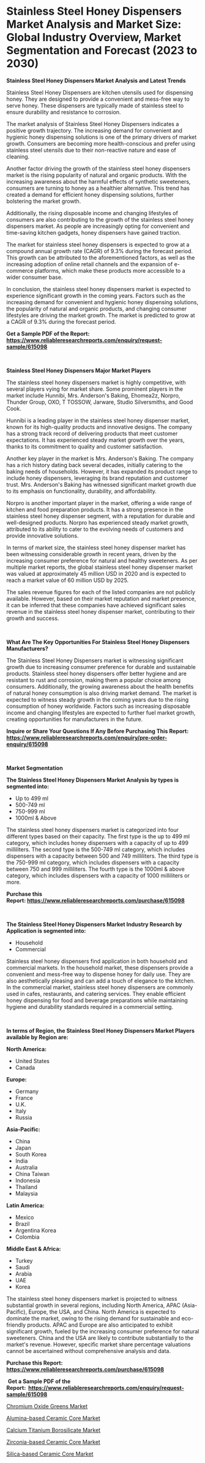 <p><h1>Stainless Steel Honey Dispensers Market Analysis and Market Size: Global Industry Overview, Market Segmentation and Forecast (2023 to 2030)</h1></p><p><strong>Stainless Steel Honey Dispensers Market Analysis and Latest Trends</strong></p>
<p><p>Stainless Steel Honey Dispensers are kitchen utensils used for dispensing honey. They are designed to provide a convenient and mess-free way to serve honey. These dispensers are typically made of stainless steel to ensure durability and resistance to corrosion.</p><p>The market analysis of Stainless Steel Honey Dispensers indicates a positive growth trajectory. The increasing demand for convenient and hygienic honey dispensing solutions is one of the primary drivers of market growth. Consumers are becoming more health-conscious and prefer using stainless steel utensils due to their non-reactive nature and ease of cleaning.</p><p>Another factor driving the growth of the stainless steel honey dispensers market is the rising popularity of natural and organic products. With the increasing awareness about the harmful effects of synthetic sweeteners, consumers are turning to honey as a healthier alternative. This trend has created a demand for efficient honey dispensing solutions, further bolstering the market growth.</p><p>Additionally, the rising disposable income and changing lifestyles of consumers are also contributing to the growth of the stainless steel honey dispensers market. As people are increasingly opting for convenient and time-saving kitchen gadgets, honey dispensers have gained traction.</p><p>The market for stainless steel honey dispensers is expected to grow at a compound annual growth rate (CAGR) of 9.3% during the forecast period. This growth can be attributed to the aforementioned factors, as well as the increasing adoption of online retail channels and the expansion of e-commerce platforms, which make these products more accessible to a wider consumer base.</p><p>In conclusion, the stainless steel honey dispensers market is expected to experience significant growth in the coming years. Factors such as the increasing demand for convenient and hygienic honey dispensing solutions, the popularity of natural and organic products, and changing consumer lifestyles are driving the market growth. The market is predicted to grow at a CAGR of 9.3% during the forecast period.</p></p>
<p><strong>Get a Sample PDF of the Report:&nbsp; <a href="https://www.reliableresearchreports.com/enquiry/request-sample/615098">https://www.reliableresearchreports.com/enquiry/request-sample/615098</a></strong></p>
<p>&nbsp;</p>
<p><strong>Stainless Steel Honey Dispensers Major Market Players</strong></p>
<p><p>The stainless steel honey dispensers market is highly competitive, with several players vying for market share. Some prominent players in the market include Hunnibi, Mrs. Anderson's Baking, Ehomea2z, Norpro, Thunder Group, OXO, T TOSSOW, Jarware, Studio Silversmiths, and Good Cook.</p><p>Hunnibi is a leading player in the stainless steel honey dispenser market, known for its high-quality products and innovative designs. The company has a strong track record of delivering products that meet customer expectations. It has experienced steady market growth over the years, thanks to its commitment to quality and customer satisfaction.</p><p>Another key player in the market is Mrs. Anderson's Baking. The company has a rich history dating back several decades, initially catering to the baking needs of households. However, it has expanded its product range to include honey dispensers, leveraging its brand reputation and customer trust. Mrs. Anderson's Baking has witnessed significant market growth due to its emphasis on functionality, durability, and affordability.</p><p>Norpro is another important player in the market, offering a wide range of kitchen and food preparation products. It has a strong presence in the stainless steel honey dispenser segment, with a reputation for durable and well-designed products. Norpro has experienced steady market growth, attributed to its ability to cater to the evolving needs of customers and provide innovative solutions.</p><p>In terms of market size, the stainless steel honey dispenser market has been witnessing considerable growth in recent years, driven by the increasing consumer preference for natural and healthy sweeteners. As per multiple market reports, the global stainless steel honey dispenser market was valued at approximately 45 million USD in 2020 and is expected to reach a market value of 60 million USD by 2025.</p><p>The sales revenue figures for each of the listed companies are not publicly available. However, based on their market reputation and market presence, it can be inferred that these companies have achieved significant sales revenue in the stainless steel honey dispenser market, contributing to their growth and success.</p></p>
<p>&nbsp;</p>
<p><strong>What Are The Key Opportunities For Stainless Steel Honey Dispensers Manufacturers?</strong></p>
<p><p>The Stainless Steel Honey Dispensers market is witnessing significant growth due to increasing consumer preference for durable and sustainable products. Stainless steel honey dispensers offer better hygiene and are resistant to rust and corrosion, making them a popular choice among consumers. Additionally, the growing awareness about the health benefits of natural honey consumption is also driving market demand. The market is expected to witness steady growth in the coming years due to the rising consumption of honey worldwide. Factors such as increasing disposable income and changing lifestyles are expected to further fuel market growth, creating opportunities for manufacturers in the future.</p></p>
<p><strong>Inquire or Share Your Questions If Any Before Purchasing This Report: <a href="https://www.reliableresearchreports.com/enquiry/pre-order-enquiry/615098">https://www.reliableresearchreports.com/enquiry/pre-order-enquiry/615098</a></strong></p>
<p>&nbsp;</p>
<p><strong>Market Segmentation</strong></p>
<p><strong>The Stainless Steel Honey Dispensers Market Analysis by types is segmented into:</strong></p>
<p><ul><li>Up to 499 ml</li><li>500-749 ml</li><li>750-999 ml</li><li>1000ml & Above</li></ul></p>
<p><p>The stainless steel honey dispensers market is categorized into four different types based on their capacity. The first type is the up to 499 ml category, which includes honey dispensers with a capacity of up to 499 milliliters. The second type is the 500-749 ml category, which includes dispensers with a capacity between 500 and 749 milliliters. The third type is the 750-999 ml category, which includes dispensers with a capacity between 750 and 999 milliliters. The fourth type is the 1000ml & above category, which includes dispensers with a capacity of 1000 milliliters or more.</p></p>
<p><strong>Purchase this Report:&nbsp;<a href="https://www.reliableresearchreports.com/purchase/615098">https://www.reliableresearchreports.com/purchase/615098</a></strong></p>
<p>&nbsp;</p>
<p><strong>The Stainless Steel Honey Dispensers Market Industry Research by Application is segmented into:</strong></p>
<p><ul><li>Household</li><li>Commercial</li></ul></p>
<p><p>Stainless steel honey dispensers find application in both household and commercial markets. In the household market, these dispensers provide a convenient and mess-free way to dispense honey for daily use. They are also aesthetically pleasing and can add a touch of elegance to the kitchen. In the commercial market, stainless steel honey dispensers are commonly used in cafes, restaurants, and catering services. They enable efficient honey dispensing for food and beverage preparations while maintaining hygiene and durability standards required in a commercial setting.</p></p>
<p>&nbsp;</p>
<p><strong>In terms of Region, the Stainless Steel Honey Dispensers Market Players available by Region are:</strong></p>
<p>
    <p> <strong> North America: </strong>
        <ul>
            <li>United States</li>
            <li>Canada</li>
        </ul>
        </p> 
    <p> <strong> Europe: </strong>
        <ul>
            <li>Germany</li>
            <li>France</li>
            <li>U.K.</li>
            <li>Italy</li>
            <li>Russia</li>
        </ul>
        </p> 
    <p> <strong> Asia-Pacific: </strong>
        <ul>
            <li>China</li>
            <li>Japan</li>
            <li>South Korea</li>
            <li>India</li>
            <li>Australia</li>
            <li>China Taiwan</li>
            <li>Indonesia</li>
            <li>Thailand</li>
            <li>Malaysia</li>
        </ul>
        </p> 
    <p> <strong> Latin America: </strong>
        <ul>
            <li>Mexico</li>
            <li>Brazil</li>
            <li>Argentina Korea</li>
            <li>Colombia</li>
        </ul>
        </p> 
    <p> <strong> Middle East & Africa: </strong>
        <ul>
            <li>Turkey</li>
            <li>Saudi</li>
            <li>Arabia</li>
            <li>UAE</li>
            <li>Korea</li>
        </ul>
    </p>
    </p>
<p><p>The stainless steel honey dispensers market is projected to witness substantial growth in several regions, including North America, APAC (Asia-Pacific), Europe, the USA, and China. North America is expected to dominate the market, owing to the rising demand for sustainable and eco-friendly products. APAC and Europe are also anticipated to exhibit significant growth, fueled by the increasing consumer preference for natural sweeteners. China and the USA are likely to contribute substantially to the market's revenue. However, specific market share percentage valuations cannot be ascertained without comprehensive analysis and data.</p></p>
<p><strong>Purchase this Report: <a href="https://www.reliableresearchreports.com/purchase/615098">https://www.reliableresearchreports.com/purchase/615098</a></strong></p>
<p>&nbsp;<strong>Get a Sample PDF of the Report:&nbsp;&nbsp;<a href="https://www.reliableresearchreports.com/enquiry/request-sample/615098">https://www.reliableresearchreports.com/enquiry/request-sample/615098</a></strong></p>
<p><strong></strong></p>
<p><p><a href="https://medium.com/@vidyap2912/chromium-oxide-greens-market-size-growth-forecast-2023-2030-df72992c0b6f">Chromium Oxide Greens Market</a></p><p><a href="https://www.linkedin.com/pulse/alumina-based-ceramic-core-market-size-share-global/">Alumina-based Ceramic Core Market</a></p><p><a href="https://medium.com/@v27092023/calcium-titanium-borosilicate-market-size-growth-forecast-2023-2030-6d689394e1bd">Calcium Titanium Borosilicate Market</a></p><p><a href="https://www.linkedin.com/pulse/zirconia-based-ceramic-core-market-share-amp-new/">Zirconia-based Ceramic Core Market</a></p><p><a href="https://www.linkedin.com/pulse/silica-based-ceramic-core-market-size-2023-2030-global/">Silica-based Ceramic Core Market</a></p></p>